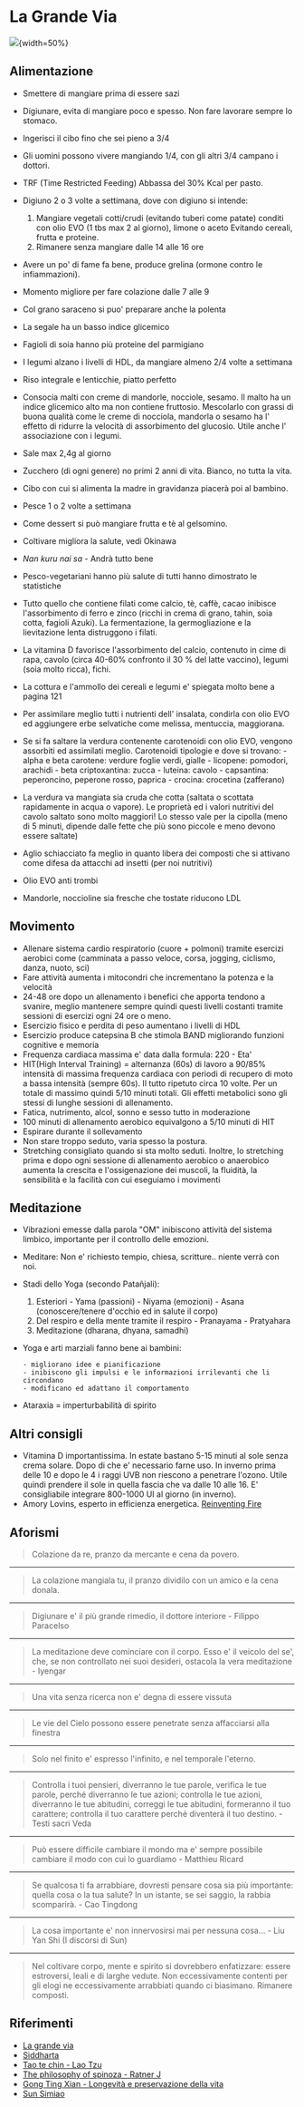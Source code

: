 # La Grande Via

![](http://www.lagrandevia.it/wp-content/uploads/2016/08/lagrandevia-berrino-fontana.jpg){width=50%}

## Alimentazione

* Smettere di mangiare prima di essere sazi
* Digiunare, evita di mangiare poco e spesso. Non fare lavorare sempre lo stomaco.
* Ingerisci il cibo fino che sei pieno a 3/4
* Gli uomini possono vivere mangiando 1/4, con gli altri 3/4 campano i dottori.
* TRF (Time Restricted Feeding) Abbassa del 30% Kcal per pasto.
* Digiuno 2 o 3 volte a settimana, dove con digiuno si intende:

    1. Mangiare vegetali cotti/crudi (evitando tuberi come patate) conditi con
       olio EVO (1 tbs max 2 al giorno), limone o aceto
       Evitando cereali, frutta e proteine.
    1. Rimanere senza mangiare dalle 14 alle 16 ore

* Avere un po' di fame fa bene, produce grelina (ormone contro le infiammazioni).
* Momento migliore per fare colazione dalle 7 alle 9
* Col grano saraceno si puo' preparare anche la polenta
* La segale ha un basso indice glicemico
* Fagioli di soia hanno più proteine del parmigiano
* I legumi alzano i livelli di HDL, da mangiare almeno 2/4 volte a settimana
* Riso integrale e lenticchie, piatto perfetto
* Consocia malti con creme di mandorle, nocciole, sesamo. Il malto ha un indice
  glicemico alto ma non contiene fruttosio. Mescolarlo con grassi di buona
  qualità come le creme di nocciola, mandorla o sesamo ha l' effetto di ridurre
  la velocità di assorbimento del glucosio. Utile anche l' associazione con i
  legumi.
* Sale max 2,4g al giorno
* Zucchero (di ogni genere) no primi 2 anni di vita. Bianco, no tutta la vita.
* Cibo con cui si alimenta la madre in gravidanza piacerà poi al bambino.
* Pesce 1 o 2 volte a settimana
* Come dessert si può mangiare frutta e tè al gelsomino.
* Coltivare migliora la salute, vedi Okinawa
* *Nan kuru nai sa* - Andrà tutto bene
* Pesco-vegetariani hanno più salute di tutti hanno dimostrato le statistiche
* Tutto quello che contiene filati come calcio, tè, caffè, cacao inibisce
  l'assorbimento di ferro e zinco (ricchi in crema di grano, tahin, soia cotta,
  fagioli Azuki). La fermentazione, la germogliazione e la lievitazione lenta
  distruggono i filati.
* La vitamina D favorisce l'assorbimento del calcio, contenuto in cime di rapa,
  cavolo (circa 40-60% confronto il 30 % del latte vaccino), legumi (soia molto
  ricca), fichi.
* La cottura e l'ammollo dei cereali e legumi e' spiegata molto bene a pagina 121
* Per assimilare meglio tutti i nutrienti dell' insalata, condirla con olio EVO ed
  aggiungere erbe selvatiche come melissa, mentuccia, maggiorana.
* Se si fa saltare la verdura contenente carotenoidi con olio EVO, vengono
  assorbiti ed assimilati meglio. Carotenoidi tipologie e dove si trovano:
      - alpha e beta carotene: verdure foglie verdi, gialle
      - licopene: pomodori, arachidi
      - beta criptoxantina: zucca
      - luteina: cavolo
      - capsantina: peperoncino, peperone rosso, paprica
      - crocina: crocetina (zafferano)
* La verdura va mangiata sia cruda che cotta (saltata o scottata rapidamente in
  acqua o vapore). Le proprietà ed i valori nutritivi del cavolo saltato sono
  molto maggiori! Lo stesso vale per la cipolla (meno di 5 minuti, dipende dalle
  fette che più sono piccole e meno devono essere saltate)
* Aglio schiacciato fa meglio in quanto libera dei composti che si attivano come
  difesa da attacchi ad insetti (per noi nutritivi)
* Olio EVO anti trombi
* Mandorle, noccioline sia fresche che tostate riducono LDL

## Movimento

* Allenare sistema cardio respiratorio (cuore + polmoni) tramite esercizi aerobici
  come (camminata a passo veloce, corsa, jogging, ciclismo, danza, nuoto, sci)
* Fare attività aumenta i mitocondri che incrementano la potenza e la velocità
* 24-48 ore dopo un allenamento i benefici che apporta tendono a svanire, meglio
  mantenere sempre quindi questi livelli costanti tramite sessioni di esercizi
  ogni 24 ore o meno.
* Esercizio fisico e perdita di peso aumentano i livelli di HDL
* Esercizio produce catepsina B che stimola BAND migliorando funzioni cognitive e
  memoria
* Frequenza cardiaca massima e' data dalla formula: 220 - Eta'
* HIT(High Interval Training) = alternanza (60s) di lavoro a 90/85% intensità di
  massima frequenza cardiaca con periodi di recupero di moto a bassa intensità
  (sempre 60s). Il tutto ripetuto circa 10 volte. Per un totale di massimo quindi
  5/10 minuti totali. Gli effetti metabolici sono gli stessi di lunghe sessioni di
  allenamento.
* Fatica, nutrimento, alcol, sonno e sesso tutto in moderazione
* 100 minuti di allenamento aerobico equivalgono a 5/10 minuti di HIT
* Espirare durante il sollevamento
* Non stare troppo seduto, varia spesso la postura.
* Stretching  consigliato quando si sta molto seduti. Inoltre, lo stretching prima
  e dopo ogni sessione di allenamento aerobico o anaerobico aumenta la crescita
  e l'ossigenazione dei muscoli, la fluidità, la sensibilità e la facilità con
  cui eseguiamo i movimenti

## Meditazione

* Vibrazioni emesse dalla parola "OM" inibiscono attività del sistema limbico,
  importante per il controllo delle emozioni.
* Meditare: Non e' richiesto tempio, chiesa, scritture.. niente verrà con noi.
* Stadi dello Yoga (secondo Patañjali):

    1. Esteriori
           - Yama (passioni)
           - Niyama (emozioni)
           - Asana (conoscere/tenere d'occhio ed in salute il corpo)
    1. Del respiro e della mente tramite il respiro
           - Pranayama
           - Pratyahara
    1. Meditazione (dharana, dhyana, samadhi)

* Yoga e arti marziali fanno bene ai bambini:

      - migliorano idee e pianificazione
      - inibiscono gli impulsi e le informazioni irrilevanti che li circondano
      - modificano ed adattano il comportamento

* Ataraxia = imperturbabilità di spirito

## Altri consigli

* Vitamina D importantissima. In estate bastano 5-15 minuti al sole senza crema
  solare. Dopo di che e' necessario farne uso. In inverno prima delle 10 e dopo
  le 4 i raggi UVB non riescono a penetrare l'ozono. Utile quindi prendere il
  sole in quella fascia che va dalle 10 alle 16. E' consigliabile integrare
  800-1000 UI al giorno (in inverno).
* Amory Lovins, esperto in efficienza energetica. [Reinventing
  Fire](https://www.goodreads.com/book/show/12742309-reinventing-fire)

## Aforismi

> Colazione da re, pranzo da mercante e cena da povero.

---

> La colazione mangiala tu, il pranzo dividilo con un amico e la cena donala.

---

> Digiunare e' il più grande rimedio, il dottore interiore - Filippo Paracelso

---

> La meditazione deve cominciare con il corpo. Esso e' il veicolo del se', che, se
> non controllato nei suoi desideri, ostacola la vera meditazione - Iyengar

---

> Una vita senza ricerca non e' degna di essere vissuta

---

> Le vie del Cielo possono essere penetrate senza affacciarsi alla finestra

---

> Solo nel finito e' espresso l'infinito, e nel temporale l'eterno.

---

> Controlla i tuoi pensieri, diverranno le tue parole, verifica le tue parole,
> perché diverranno le tue azioni; controlla le tue azioni, diverranno le tue
> abitudini, correggi le tue abitudini, formeranno il tuo carattere; controlla
> il tuo carattere perché diventerà il tuo destino. - Testi sacri Veda

---

> Può essere difficile cambiare il mondo ma e' sempre possibile cambiare il modo
> con cui lo guardiamo - Matthieu Ricard

---

> Se qualcosa ti fa arrabbiare, dovresti pensare cosa sia più importante: quella
> cosa o la tua salute? In un istante, se sei saggio, la rabbia scomparirà. -
> Cao Tingdong

---

> La cosa importante e' non innervosirsi mai per nessuna cosa... -  Liu Yan Shi (I discorsi di Sun)

---

> Nel coltivare corpo, mente e spirito si dovrebbero enfatizzare: essere
> estroversi, leali e di larghe vedute. Non eccessivamente contenti per gli
> elogi ne eccessivamente arrabbiati quando ci biasimano. Rimanere composti.

## Riferimenti

* [La grande via](http://www.lagrandevia.it/la-grande-via/)
* [Siddharta](https://www.goodreads.com/book/show/52036.Siddhartha)
* [Tao te chin - Lao Tzu](https://www.goodreads.com/book/show/67896.Tao_Te_Ching)
* [The philosophy of spinoza - Ratner J](https://www.goodreads.com/book/show/2340397.The_Philosophy_of_Spinoza)
* [Gong Ting Xian - Longevità e preservazione della vita](https://www.amazon.com/Longevity-Life-Preservation-Chinese-MING/dp/753772606X)
* [Sun Simiao](https://en.wikipedia.org/wiki/Sun_Simiao)
